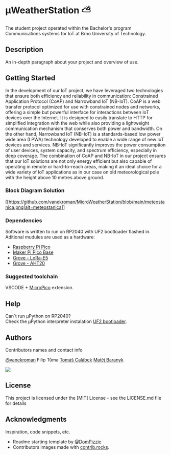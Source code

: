# μWeatherStation :partly_sunny:

The student project operated within the Bachelor's program Communications systems for IoT at Brno University of Technology.

## Description

An in-depth paragraph about your project and overview of use.

## Getting Started

In the development of our IoT project, we have leveraged two technologies that ensure both efficiency and reliability in communication: Constrained Application Protocol (CoAP) and Narrowband IoT (NB-IoT). CoAP is a web transfer protocol optimized for use with constrained nodes and networks, offering a simple but powerful interface for interactions between IoT devices over the Internet. It is designed to easily translate to HTTP for simplified integration with the web while also providing a lightweight communication mechanism that conserves both power and bandwidth. On the other hand, Narrowband IoT (NB-IoT) is a standards-based low power wide area (LPWA) technology developed to enable a wide range of new IoT devices and services. NB-IoT significantly improves the power consumption of user devices, system capacity, and spectrum efficiency, especially in deep coverage. The combination of CoAP and NB-IoT in our project ensures that our IoT solutions are not only energy efficient but also capable of operating in remote or hard-to-reach areas, making it an ideal choice for a wide variety of IoT applications as in our case on old meteorological pole with the height above 10 metres above ground. 

### Block Diagram Solution

[[https://github.com/vanekroman/MicroWeatherStation/blob/main/meteostanica.png|alt=meteostanica]]


### Dependencies

Software is written to run on RP2040 with UF2 bootloader flashed in. Aditional mudules are used as a
hardware:
* [Raspberry Pi Pico](https://www.raspberrypi.com/products/raspberry-pi-pico/)
* [Maker Pi Pico Base](https://www.cytron.io/p-maker-pi-pico-base)
* [Grove - LoRa-E5](https://wiki.seeedstudio.com/Grove_LoRa_E5_New_Version)
* [Grove - AHT20](https://wiki.seeedstudio.com/Grove-AHT20-I2C-Industrial-Grade-Temperature&Humidity-Sensor)

### Suggested toolchain

VSCODE + [MicroPico](https://marketplace.visualstudio.com/items?itemName=paulober.pico-w-go) extension.

## Help

Can´t run μPython on RP2040?\
  Check the μPython interpreter instalation [UF2 bootloader](https://www.raspberrypi.com/documentation/microcontrollers/micropython.html).

## Authors

Contributors names and contact info

  [@vanekroman](https://github.com/vanekroman)
  Filip Tůma
  [Tomáš Calábek](https://github.com/siberiacaly)
  [Matěj Baranyk](https://github.com/baranykmatej)

<a href="https://github.com/vanekroman/MicroWeatherStation/graphs/contributors">
  <img src="https://contrib.rocks/image?repo=vanekroman/MicroWeatherStation" />
</a>

## License

This project is licensed under the [MIT] License - see the LICENSE.md file for details

## Acknowledgments

Inspiration, code snippets, etc.
* Readme starting template by [@DomPizzie](https://gist.github.com/DomPizzie/7a5ff55ffa9081f2de27c315f5018afc)
* Contributors images made with [contrib.rocks](https://contrib.rocks).
